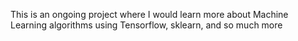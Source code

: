 This is an ongoing project where I would learn more about Machine Learning algorithms using Tensorflow, sklearn, and so much more
